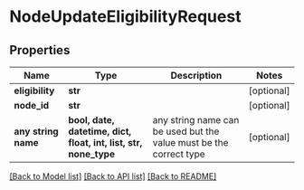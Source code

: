 # NodeUpdateEligibilityRequest


## Properties
Name | Type | Description | Notes
------------ | ------------- | ------------- | -------------
**eligibility** | **str** |  | [optional] 
**node_id** | **str** |  | [optional] 
**any string name** | **bool, date, datetime, dict, float, int, list, str, none_type** | any string name can be used but the value must be the correct type | [optional]

[[Back to Model list]](../README.md#documentation-for-models) [[Back to API list]](../README.md#documentation-for-api-endpoints) [[Back to README]](../README.md)


